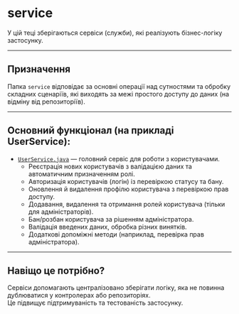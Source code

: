 # service

У цій теці зберігаються сервіси (служби), які реалізують бізнес-логіку застосунку.

---

## Призначення

Папка `service` відповідає за основні операції над сутностями та обробку складних сценаріїв, які виходять за межі простого доступу до даних (на відміну від репозиторіїв).

---

## Основний функціонал (на прикладі UserService):

- [`UserService.java`](https://github.com/axolotl1k/DB-RESTfull-service-on-Java/blob/master/src/main/java/com/pliffdax/RESTService/service/UserService.java) — головний сервіс для роботи з користувачами.
    - Реєстрація нових користувачів з валідацією даних та автоматичним призначенням ролі.
    - Авторизація користувачів (логін) із перевіркою статусу та бану.
    - Оновлення й видалення профілю користувача з перевіркою прав доступу.
    - Додавання, видалення та отримання ролей користувача (тільки для адміністраторів).
    - Бан/розбан користувача за рішенням адміністратора.
    - Валідація введених даних, обробка різних винятків.
    - Додаткові допоміжні методи (наприклад, перевірка прав адміністратора).

---

## Навіщо це потрібно?

Сервіси допомагають централізовано зберігати логіку, яка не повинна дублюватися у контролерах або репозиторіях.  
Це підвищує підтримуваність та тестованість застосунку.

